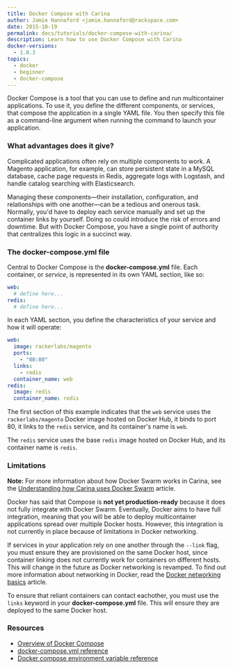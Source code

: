 ```yaml
---
title: Docker Compose with Carina
author: Jamie Hannaford <jamie.hannaford@rackspace.com>
date: 2015-10-19
permalink: docs/tutorials/docker-compose-with-carina/
description: Learn how to use Docker Compose with Carina
docker-versions:
  - 1.8.3
topics:
  - docker
  - beginner
  - docker-compose
---
```


Docker Compose is a tool that you can use to define and run multicontainer
applications. To use it, you define the different components, or services, that
compose the application in a single YAML file. You then specify this file as a
command-line argument when running the command to launch your application.

### What advantages does it give?

Complicated applications often rely on multiple components to work.
A Magento application, for example, can store persistent state in a MySQL
database, cache page requests in Redis, aggregate logs with Logstash, and
handle catalog searching with Elasticsearch.

Managing these components&mdash;their installation, configuration, and relationships
with one another&mdash;can be a tedious and onerous task. Normally, you'd have to
deploy each service manually and set up the container links by yourself. Doing
so could introduce the risk of errors and downtime. But with Docker Compose, you
have a single point of authority that centralizes this logic in a succinct way.

### The docker-compose.yml file

Central to Docker Compose is the **docker-compose.yml** file. Each
container, or _service_, is represented in its own YAML section, like so:

```yaml
web:
  # define here...
redis:
  # define here...
```

In each YAML section, you define the characteristics of your service and how it
will operate:

```yaml
web:
  image: rackerlabs/magento
  ports:
    - "80:80"
  links:
    - redis
  container_name: web
redis:
  image: redis
  container_name: redis
```

The first section of this example indicates that the `web` service uses the
`rackerlabs/magento` Docker image hosted on Docker Hub, it binds to port 80, it
links to the `redis` service, and its container's name is `web`.

The `redis` service uses the base `redis` image hosted on Docker Hub, and its
container name is `redis`.

### Limitations

**Note:** For more information about how Docker Swarm works in Carina, see the
[Understanding how Carina uses Docker Swarm](../docker-swarm-carina) article.

Docker has said that Compose is **not yet production-ready** because
it does not fully integrate with Docker Swarm. Eventually, Docker aims to have
full integration, meaning that you will be able to deploy multicontainer
applications spread over multiple Docker hosts. However, this integration is not
currently in place because of limitations in Docker networking.

If services in your application rely on one another through the `--link` flag,
you must ensure they are provisioned on the same Docker host, since container
linking does not currently work for containers on different hosts. This will
change in the future as Docker networking is revamped. To find out more
information about networking in Docker, read the
[Docker networking basics](../docker-networking-basics) article.

To ensure that reliant containers can contact eachother, you must use the
`links` keyword in your **docker-compose.yml** file. This will ensure they are
deployed to the same Docker host.

### Resources

- [Overview of Docker Compose](https://docs.docker.com/compose/)
- [docker-compose.yml reference](https://docs.docker.com/compose/yml/)
- [Docker compose environment variable reference](https://docs.docker.com/compose/env/)
